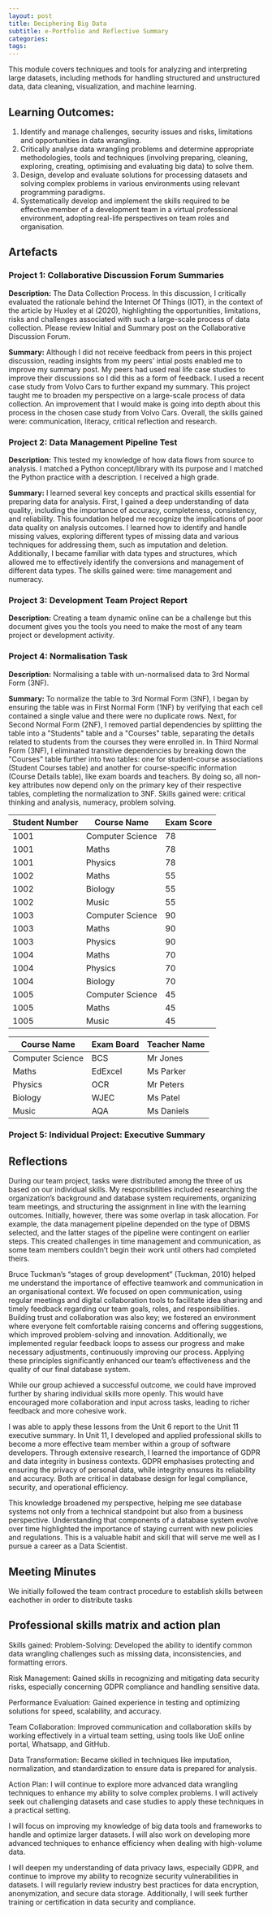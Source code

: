 ```yaml
---
layout: post
title: Deciphering Big Data
subtitle: e-Portfolio and Reflective Summary
categories: 
tags:
---
```

This module covers techniques and tools for analyzing and interpreting large datasets, including methods for handling structured and unstructured data, data cleaning, visualization, and machine learning.

## Learning Outcomes:
1. Identify and manage challenges, security issues and risks, limitations and opportunities in data wrangling.
2. Critically analyse data wrangling problems and determine appropriate methodologies, tools and techniques (involving preparing, cleaning, exploring, creating, optimising and evaluating big data) to solve them.
3. Design, develop and evaluate solutions for processing datasets and solving complex problems in various environments using relevant programming paradigms.
4. Systematically develop and implement the skills required to be effective member of a development team in a virtual professional environment, adopting real-life perspectives on team roles and organisation.

## Artefacts
### Project 1: Collaborative Discussion Forum Summaries 

<strong>Description:</strong> The Data Collection Process. In this discussion, I critically evaluated the rationale behind the Internet Of Things (IOT), in the context of the article by Huxley et al (2020), highlighting the opportunities, limitations, risks and challenges associated with such a large-scale process of data collection. Please review Initial and Summary post on the Collaborative Discussion Forum.

<strong>Summary:</strong> Although I did not receive feedback from peers in this project discussion, reading insights from my peers' intial posts enabled me to improve my summary post. My peers had used real life case studies to improve their discussions so I did this as a form of feedback. I used a recent case study from Volvo Cars to further expand my summary. This project taught me to broaden my perspective on a large-scale process of data collection. An improvement that I would make is going into depth about this process in the chosen case study from Volvo Cars. Overall, the skills gained were: communication, literacy, critical reflection and research.

### Project 2: Data Management Pipeline Test

<strong>Description:</strong> This tested my knowledge of how data flows from source to analysis. I matched a Python concept/library with its purpose and I matched the Python practice with a description. I received a high grade.

<strong>Summary:</strong> I learned several key concepts and practical skills essential for preparing data for analysis. First, I gained a deep understanding of data quality, including the importance of accuracy, completeness, consistency, and reliability. This foundation helped me recognize the implications of poor data quality on analysis outcomes. I learned how to identify and handle missing values, exploring different types of missing data and various techniques for addressing them, such as imputation and deletion. Additionally, I became familiar with data types and structures, which allowed me to effectively identify the conversions and management of different data types. The skills gained were: time management and numeracy.

### Project 3: Development Team Project Report
<strong>Description:</strong> 
Creating a team dynamic online can be a challenge but this document gives you the tools you need to make the most of any team project or development activity.

### Project 4: Normalisation Task

<strong>Description:</strong> Normalising a table with un-normalised data to 3rd Normal Form (3NF).

<strong>Summary:</strong> To normalize the table to 3rd Normal Form (3NF), I began by ensuring the table was in First Normal Form (1NF) by verifying that each cell contained a single value and there were no duplicate rows. Next, for Second Normal Form (2NF), I removed partial dependencies by splitting the table into a "Students" table and a "Courses" table, separating the details related to students from the courses they were enrolled in. In Third Normal Form (3NF), I eliminated transitive dependencies by breaking down the "Courses" table further into two tables: one for student-course associations (Student Courses table) and another for course-specific information (Course Details table), like exam boards and teachers. By doing so, all non-key attributes now depend only on the primary key of their respective tables, completing the normalization to 3NF. Skills gained were: critical thinking and analysis, numeracy, problem solving.


| Student Number| Course Name   | Exam Score    |
|---------------|---------------|---------------|
| 1001          | Computer Science|  78  |
| 1001          | Maths  | 78 |
| 1001          | Physics  | 78  |
| 1002          | Maths  | 55  |
| 1002          | Biology | 55  |
| 1002          | Music  | 55 |
| 1003          | Computer Science  | 90  |
| 1003          | Maths  | 90 |
| 1003          | Physics  | 90 |
| 1004          | Maths  | 70  |
| 1004          | Physics  | 70 |
| 1004          | Biology  | 70  |
| 1005          | Computer Science  | 45 |
| 1005          | Maths | 45  |
| 1005          | Music  | 45  |

| Course Name      | Exam Board      | Teacher Name      |
|---------------|---------------|---------------|
| Computer Science | BCS | Mr Jones |
| Maths | EdExcel  | Ms Parker  |
| Physics  | OCR | Mr Peters  |
| Biology  | WJEC  | Ms Patel  |
| Music | AQA  | Ms Daniels |

### Project 5: Individual Project: Executive Summary
## Reflections

During our team project, tasks were distributed among the three of us based on our individual skills. My responsibilities included researching the organization’s background and database system requirements, organizing team meetings, and structuring the assignment in line with the learning outcomes. Initially, however, there was some overlap in task allocation. For example, the data management pipeline depended on the type of DBMS selected, and the latter stages of the pipeline were contingent on earlier steps. This created challenges in time management and communication, as some team members couldn’t begin their work until others had completed theirs.

Bruce Tuckman’s “stages of group development” (Tuckman, 2010) helped me understand the importance of effective teamwork and communication in an organisational context. We focused on open communication, using regular meetings and digital collaboration tools to facilitate idea sharing and timely feedback regarding our team goals, roles, and responsibilities. Building trust and collaboration was also key; we fostered an environment where everyone felt comfortable raising concerns and offering suggestions, which improved problem-solving and innovation. Additionally, we implemented regular feedback loops to assess our progress and make necessary adjustments, continuously improving our process. Applying these principles significantly enhanced our team’s effectiveness and the quality of our final database system.

While our group achieved a successful outcome, we could have improved further by sharing individual skills more openly. This would have encouraged more collaboration and input across tasks, leading to richer feedback and more cohesive work.

I was able to apply these lessons from the Unit 6 report to the Unit 11 executive summary. In Unit 11, I developed and applied professional skills to become a more effective team member within a group of software developers. Through extensive research, I learned the importance of GDPR and data integrity in business contexts. GDPR emphasises protecting and ensuring the privacy of personal data, while integrity ensures its reliability and accuracy. Both are critical in database design for legal compliance, security, and operational efficiency.

This knowledge broadened my perspective, helping me see database systems not only from a technical standpoint but also from a business perspective. Understanding that components of a database system evolve over time highlighted the importance of staying current with new policies and regulations. This is a valuable habit and skill that will serve me well as I pursue a career as a Data Scientist.

## Meeting Minutes
We initially followed the team contract procedure to establish skills between eachother in order to distribute tasks

## Professional skills matrix and action plan

Skills gained:
Problem-Solving: Developed the ability to identify common data wrangling challenges such as missing data, inconsistencies, and formatting errors.

Risk Management: Gained skills in recognizing and mitigating data security risks, especially concerning GDPR compliance and handling sensitive data.

Performance Evaluation: Gained experience in testing and optimizing solutions for speed, scalability, and accuracy.

Team Collaboration: Improved communication and collaboration skills by working effectively in a virtual team setting, using tools like UoE online portal, Whatsapp, and GitHub.

Data Transformation: Became skilled in techniques like imputation, normalization, and standardization to ensure data is prepared for analysis.

Action Plan:
I will continue to explore more advanced data wrangling techniques to enhance my ability to solve complex problems. I will actively seek out challenging datasets and case studies to apply these techniques in a practical setting.

I will focus on improving my knowledge of big data tools and frameworks to handle and optimize larger datasets. I will also work on developing more advanced techniques to enhance efficiency when dealing with high-volume data.

I will deepen my understanding of data privacy laws, especially GDPR, and continue to improve my ability to recognize security vulnerabilities in datasets. I will regularly review industry best practices for data encryption, anonymization, and secure data storage. Additionally, I will seek further training or certification in data security and compliance.

